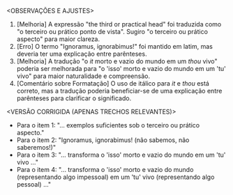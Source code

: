 <OBSERVAÇÕES E AJUSTES>
1. [Melhoria] A expressão "the third or practical head" foi traduzida como "o terceiro ou prático ponto de vista". Sugiro "o terceiro ou prático aspecto" para maior clareza.
2. [Erro] O termo "Ignoramus, ignorabimus!" foi mantido em latim, mas deveria ter uma explicação entre parênteses.
3. [Melhoria] A tradução "o _it_ morto e vazio do mundo em um _thou_ vivo" poderia ser melhorada para "o 'isso' morto e vazio do mundo em um 'tu' vivo" para maior naturalidade e compreensão.
4. [Comentário sobre Formatação] O uso de itálico para _it_ e _thou_ está correto, mas a tradução poderia beneficiar-se de uma explicação entre parênteses para clarificar o significado.

<VERSÃO CORRIGIDA (APENAS TRECHOS RELEVANTES)>
- Para o item 1: "... exemplos suficientes sob o terceiro ou prático aspecto."
- Para o item 2: "Ignoramus, ignorabimus! (não sabemos, não saberemos!)"
- Para o item 3: "... transforma o 'isso' morto e vazio do mundo em um 'tu' vivo ..."
- Para o item 4: "... transforma o 'isso' morto e vazio do mundo (representando algo impessoal) em um 'tu' vivo (representando algo pessoal) ..."